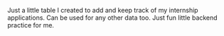 Just a little table I created to add and keep track of my internship applications. Can be used for any other data too. Just fun little backend practice for me.
